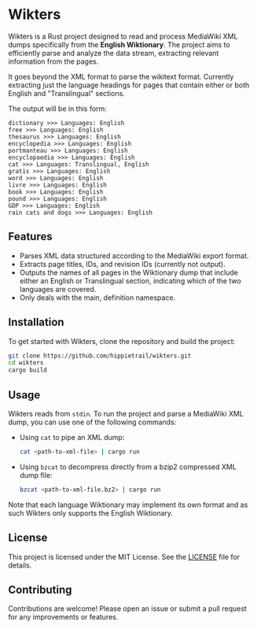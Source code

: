 # Wikters

Wikters is a Rust project designed to read and process MediaWiki XML dumps specifically from the **English Wiktionary**. The project aims to efficiently parse and analyze the data stream, extracting relevant information from the pages.

It goes beyond the XML format to parse the wikitext format. Currently extracting just the language headings for pages that contain either or both English and "Translingual" sections.

The output will be in this form:
```
dictionary >>> Languages: English
free >>> Languages: English
thesaurus >>> Languages: English
encyclopedia >>> Languages: English
portmanteau >>> Languages: English
encyclopaedia >>> Languages: English
cat >>> Languages: Translingual, English
gratis >>> Languages: English
word >>> Languages: English
livre >>> Languages: English
book >>> Languages: English
pound >>> Languages: English
GDP >>> Languages: English
rain cats and dogs >>> Languages: English
```

## Features

- Parses XML data structured according to the MediaWiki export format.
- Extracts page titles, IDs, and revision IDs (currently not output).
- Outputs the names of all pages in the Wiktionary dump that include either an English or Translingual section, indicating which of the two languages are covered.
- Only deals with the main, definition namespace.

## Installation

To get started with Wikters, clone the repository and build the project:

```bash
git clone https://github.com/hippietrail/wikters.git
cd wikters
cargo build
```

## Usage

Wikters reads from `stdin`. To run the project and parse a MediaWiki XML dump, you can use one of the following commands:

- Using `cat` to pipe an XML dump:
  ```bash
  cat <path-to-xml-file> | cargo run
  ```

- Using `bzcat` to decompress directly from a bzip2 compressed XML dump file:
  ```bash
  bzcat <path-to-xml-file.bz2> | cargo run
  ```

Note that each language Wiktionary may implement its own format and as such Wikters only supports the English Wiktionary.

## License

This project is licensed under the MIT License. See the [LICENSE](LICENSE) file for details.

## Contributing

Contributions are welcome! Please open an issue or submit a pull request for any improvements or features.
